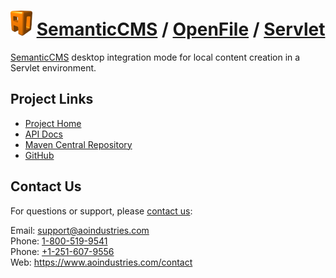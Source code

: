 # [<img src="ao-logo.png" alt="AO Logo" width="35" height="40">](https://www.aoindustries.com/) [SemanticCMS](https://semanticcms.com/) / [OpenFile](https://semanticcms.com/openfile/) / [Servlet](https://semanticcms.com/openfile/servlet/)
[SemanticCMS](https://semanticcms.com/) desktop integration mode for local content creation in a Servlet environment.

## Project Links
* [Project Home](https://semanticcms.com/openfile/servlet/)
* [API Docs](https://semanticcms.com/openfile/servlet/apidocs/)
* [Maven Central Repository](https://search.maven.org/#search%7Cgav%7C1%7Cg:%22com.semanticcms%22%20AND%20a:%22semanticcms-openfile-servlet%22)
* [GitHub](https://github.com/aoindustries/semanticcms-openfile-servlet)

## Contact Us
For questions or support, please [contact us](https://www.aoindustries.com/contact):

Email: [support@aoindustries.com](mailto:support@aoindustries.com)  
Phone: [1-800-519-9541](tel:1-800-519-9541)  
Phone: [+1-251-607-9556](tel:+1-251-607-9556)  
Web: https://www.aoindustries.com/contact
